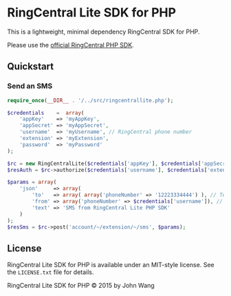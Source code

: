 RingCentral Lite SDK for PHP
============================

This is a lightweight, minimal dependency RingCentral SDK for PHP.

Please use the [official RingCentral PHP SDK](https://github.com/ringcentral/ringcentral-php).

## Quickstart

### Send an SMS

```php
require_once(__DIR__ . '/../src/ringcentrallite.php');

$credentials    =  array(
	'appKey'    => 'myAppKey',
	'appSecret' => 'myAppSecret',
	'username'  => 'myUsername', // RingCentral phone number
	'extension' => 'myExtension',
	'password'  => 'myPassword'
);

$rc = new RingCentralLite($credentials['appKey'], $credentials['appSecret'], RingCentralLite::RC_SERVER_SANDBOX);
$resAuth = $rc->authorize($credentials['username'], $credentials['extension'], $credentials['password']);

$params = array(
    'json'     => array(
        'to'   => array( array('phoneNumber' => '12223334444') ), // Text this number
        'from' => array('phoneNumber' => $credentials['username']), // From a valid RingCentral number
        'text' => 'SMS from RingCentral Lite PHP SDK'
    )
);
$resSms = $rc->post('account/~/extension/~/sms', $params);

```

## License

RingCentral Lite SDK for PHP is available under an MIT-style license. See the `LICENSE.txt` file for details.

RingCentral Lite SDK for PHP &copy; 2015 by John Wang
